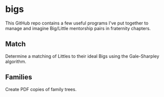 # bigs

This GitHub repo contains a few useful programs I've put together to manage and imagine Big/Little mentorship pairs in fraternity chapters. 

## Match

Determine a matching of Littles to their ideal Bigs using the Gale-Sharpley algorithm. 

## Families

Create PDF copies of family trees.
